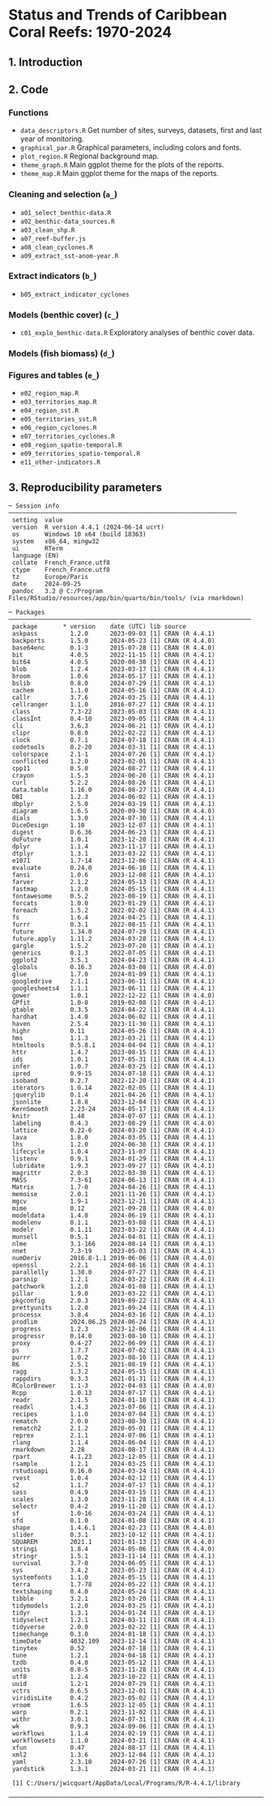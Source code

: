
<!-- README.md is generated from README.Rmd. Please edit that file -->

# **Status and Trends of Caribbean Coral Reefs: 1970-2024**

## 1. Introduction

## 2. Code

### Functions

- `data_descriptors.R` Get number of sites, surveys, datasets, first and
  last year of monitoring.
- `graphical_par.R` Graphical parameters, including colors and fonts.
- `plot_region.R` Regional background map.
- `theme_graph.R` Main ggplot theme for the plots of the reports.
- `theme_map.R` Main ggplot theme for the maps of the reports.

### Cleaning and selection (`a_`)

- `a01_select_benthic-data.R`
- `a02_benthic-data_sources.R`
- `a03_clean_shp.R`
- `a07_reef-buffer.js`
- `a08_clean_cyclones.R`
- `a09_extract_sst-anom-year.R`

### Extract indicators (`b_`)

- `b05_extract_indicator_cyclones`

### Models (benthic cover) (`c_`)

- `c01_explo_benthic-data.R` Exploratory analyses of benthic cover data.

### Models (fish biomass) (`d_`)

### Figures and tables (`e_`)

- `e02_region_map.R`
- `e03_territories_map.R`
- `e04_region_sst.R`
- `e05_territories_sst.R`
- `e06_region_cyclones.R`
- `e07_territories_cyclones.R`
- `e08_region_spatio-temporal.R`
- `e09_territories_spatio-temporal.R`
- `e11_other-indicators.R`

## 3. Reproducibility parameters

    ─ Session info ───────────────────────────────────────────────────────────────
     setting  value
     version  R version 4.4.1 (2024-06-14 ucrt)
     os       Windows 10 x64 (build 18363)
     system   x86_64, mingw32
     ui       RTerm
     language (EN)
     collate  French_France.utf8
     ctype    French_France.utf8
     tz       Europe/Paris
     date     2024-09-25
     pandoc   3.2 @ C:/Program Files/RStudio/resources/app/bin/quarto/bin/tools/ (via rmarkdown)

    ─ Packages ───────────────────────────────────────────────────────────────────
     package       * version    date (UTC) lib source
     askpass         1.2.0      2023-09-03 [1] CRAN (R 4.4.1)
     backports       1.5.0      2024-05-23 [1] CRAN (R 4.4.0)
     base64enc       0.1-3      2015-07-28 [1] CRAN (R 4.4.0)
     bit             4.0.5      2022-11-15 [1] CRAN (R 4.4.1)
     bit64           4.0.5      2020-08-30 [1] CRAN (R 4.4.1)
     blob            1.2.4      2023-03-17 [1] CRAN (R 4.4.1)
     broom           1.0.6      2024-05-17 [1] CRAN (R 4.4.1)
     bslib           0.8.0      2024-07-29 [1] CRAN (R 4.4.1)
     cachem          1.1.0      2024-05-16 [1] CRAN (R 4.4.1)
     callr           3.7.6      2024-03-25 [1] CRAN (R 4.4.1)
     cellranger      1.1.0      2016-07-27 [1] CRAN (R 4.4.1)
     class           7.3-22     2023-05-03 [1] CRAN (R 4.4.1)
     classInt        0.4-10     2023-09-05 [1] CRAN (R 4.4.1)
     cli             3.6.3      2024-06-21 [1] CRAN (R 4.4.1)
     clipr           0.8.0      2022-02-22 [1] CRAN (R 4.4.1)
     clock           0.7.1      2024-07-18 [1] CRAN (R 4.4.1)
     codetools       0.2-20     2024-03-31 [1] CRAN (R 4.4.1)
     colorspace      2.1-1      2024-07-26 [1] CRAN (R 4.4.1)
     conflicted      1.2.0      2023-02-01 [1] CRAN (R 4.4.1)
     cpp11           0.5.0      2024-08-27 [1] CRAN (R 4.4.1)
     crayon          1.5.3      2024-06-20 [1] CRAN (R 4.4.1)
     curl            5.2.2      2024-08-26 [1] CRAN (R 4.4.1)
     data.table      1.16.0     2024-08-27 [1] CRAN (R 4.4.1)
     DBI             1.2.3      2024-06-02 [1] CRAN (R 4.4.1)
     dbplyr          2.5.0      2024-03-19 [1] CRAN (R 4.4.1)
     diagram         1.6.5      2020-09-30 [1] CRAN (R 4.4.0)
     dials           1.3.0      2024-07-30 [1] CRAN (R 4.4.1)
     DiceDesign      1.10       2023-12-07 [1] CRAN (R 4.4.1)
     digest          0.6.36     2024-06-23 [1] CRAN (R 4.4.1)
     doFuture        1.0.1      2023-12-20 [1] CRAN (R 4.4.1)
     dplyr           1.1.4      2023-11-17 [1] CRAN (R 4.4.1)
     dtplyr          1.3.1      2023-03-22 [1] CRAN (R 4.4.1)
     e1071           1.7-14     2023-12-06 [1] CRAN (R 4.4.1)
     evaluate        0.24.0     2024-06-10 [1] CRAN (R 4.4.1)
     fansi           1.0.6      2023-12-08 [1] CRAN (R 4.4.1)
     farver          2.1.2      2024-05-13 [1] CRAN (R 4.4.1)
     fastmap         1.2.0      2024-05-15 [1] CRAN (R 4.4.1)
     fontawesome     0.5.2      2023-08-19 [1] CRAN (R 4.4.1)
     forcats         1.0.0      2023-01-29 [1] CRAN (R 4.4.1)
     foreach         1.5.2      2022-02-02 [1] CRAN (R 4.4.1)
     fs              1.6.4      2024-04-25 [1] CRAN (R 4.4.1)
     furrr           0.3.1      2022-08-15 [1] CRAN (R 4.4.1)
     future          1.34.0     2024-07-29 [1] CRAN (R 4.4.1)
     future.apply    1.11.2     2024-03-28 [1] CRAN (R 4.4.1)
     gargle          1.5.2      2023-07-20 [1] CRAN (R 4.4.1)
     generics        0.1.3      2022-07-05 [1] CRAN (R 4.4.1)
     ggplot2         3.5.1      2024-04-23 [1] CRAN (R 4.4.1)
     globals         0.16.3     2024-03-08 [1] CRAN (R 4.4.0)
     glue            1.7.0      2024-01-09 [1] CRAN (R 4.4.1)
     googledrive     2.1.1      2023-06-11 [1] CRAN (R 4.4.1)
     googlesheets4   1.1.1      2023-06-11 [1] CRAN (R 4.4.1)
     gower           1.0.1      2022-12-22 [1] CRAN (R 4.4.0)
     GPfit           1.0-8      2019-02-08 [1] CRAN (R 4.4.1)
     gtable          0.3.5      2024-04-22 [1] CRAN (R 4.4.1)
     hardhat         1.4.0      2024-06-02 [1] CRAN (R 4.4.1)
     haven           2.5.4      2023-11-30 [1] CRAN (R 4.4.1)
     highr           0.11       2024-05-26 [1] CRAN (R 4.4.1)
     hms             1.1.3      2023-03-21 [1] CRAN (R 4.4.1)
     htmltools       0.5.8.1    2024-04-04 [1] CRAN (R 4.4.1)
     httr            1.4.7      2023-08-15 [1] CRAN (R 4.4.1)
     ids             1.0.1      2017-05-31 [1] CRAN (R 4.4.1)
     infer           1.0.7      2024-03-25 [1] CRAN (R 4.4.1)
     ipred           0.9-15     2024-07-18 [1] CRAN (R 4.4.1)
     isoband         0.2.7      2022-12-20 [1] CRAN (R 4.4.1)
     iterators       1.0.14     2022-02-05 [1] CRAN (R 4.4.1)
     jquerylib       0.1.4      2021-04-26 [1] CRAN (R 4.4.1)
     jsonlite        1.8.8      2023-12-04 [1] CRAN (R 4.4.1)
     KernSmooth      2.23-24    2024-05-17 [1] CRAN (R 4.4.1)
     knitr           1.48       2024-07-07 [1] CRAN (R 4.4.1)
     labeling        0.4.3      2023-08-29 [1] CRAN (R 4.4.0)
     lattice         0.22-6     2024-03-20 [1] CRAN (R 4.4.1)
     lava            1.8.0      2024-03-05 [1] CRAN (R 4.4.1)
     lhs             1.2.0      2024-06-30 [1] CRAN (R 4.4.1)
     lifecycle       1.0.4      2023-11-07 [1] CRAN (R 4.4.1)
     listenv         0.9.1      2024-01-29 [1] CRAN (R 4.4.1)
     lubridate       1.9.3      2023-09-27 [1] CRAN (R 4.4.1)
     magrittr        2.0.3      2022-03-30 [1] CRAN (R 4.4.1)
     MASS            7.3-61     2024-06-13 [1] CRAN (R 4.4.1)
     Matrix          1.7-0      2024-04-26 [1] CRAN (R 4.4.1)
     memoise         2.0.1      2021-11-26 [1] CRAN (R 4.4.1)
     mgcv            1.9-1      2023-12-21 [1] CRAN (R 4.4.1)
     mime            0.12       2021-09-28 [1] CRAN (R 4.4.0)
     modeldata       1.4.0      2024-06-19 [1] CRAN (R 4.4.1)
     modelenv        0.1.1      2023-03-08 [1] CRAN (R 4.4.1)
     modelr          0.1.11     2023-03-22 [1] CRAN (R 4.4.1)
     munsell         0.5.1      2024-04-01 [1] CRAN (R 4.4.1)
     nlme            3.1-166    2024-08-14 [1] CRAN (R 4.4.1)
     nnet            7.3-19     2023-05-03 [1] CRAN (R 4.4.1)
     numDeriv        2016.8-1.1 2019-06-06 [1] CRAN (R 4.4.0)
     openssl         2.2.1      2024-08-16 [1] CRAN (R 4.4.1)
     parallelly      1.38.0     2024-07-27 [1] CRAN (R 4.4.1)
     parsnip         1.2.1      2024-03-22 [1] CRAN (R 4.4.1)
     patchwork       1.2.0      2024-01-08 [1] CRAN (R 4.4.1)
     pillar          1.9.0      2023-03-22 [1] CRAN (R 4.4.1)
     pkgconfig       2.0.3      2019-09-22 [1] CRAN (R 4.4.1)
     prettyunits     1.2.0      2023-09-24 [1] CRAN (R 4.4.1)
     processx        3.8.4      2024-03-16 [1] CRAN (R 4.4.1)
     prodlim         2024.06.25 2024-06-24 [1] CRAN (R 4.4.1)
     progress        1.2.3      2023-12-06 [1] CRAN (R 4.4.1)
     progressr       0.14.0     2023-08-10 [1] CRAN (R 4.4.1)
     proxy           0.4-27     2022-06-09 [1] CRAN (R 4.4.1)
     ps              1.7.7      2024-07-02 [1] CRAN (R 4.4.1)
     purrr           1.0.2      2023-08-10 [1] CRAN (R 4.4.1)
     R6              2.5.1      2021-08-19 [1] CRAN (R 4.4.1)
     ragg            1.3.2      2024-05-15 [1] CRAN (R 4.4.1)
     rappdirs        0.3.3      2021-01-31 [1] CRAN (R 4.4.1)
     RColorBrewer    1.1-3      2022-04-03 [1] CRAN (R 4.4.0)
     Rcpp            1.0.13     2024-07-17 [1] CRAN (R 4.4.1)
     readr           2.1.5      2024-01-10 [1] CRAN (R 4.4.1)
     readxl          1.4.3      2023-07-06 [1] CRAN (R 4.4.1)
     recipes         1.1.0      2024-07-04 [1] CRAN (R 4.4.1)
     rematch         2.0.0      2023-08-30 [1] CRAN (R 4.4.1)
     rematch2        2.1.2      2020-05-01 [1] CRAN (R 4.4.1)
     reprex          2.1.1      2024-07-06 [1] CRAN (R 4.4.1)
     rlang           1.1.4      2024-06-04 [1] CRAN (R 4.4.1)
     rmarkdown       2.28       2024-08-17 [1] CRAN (R 4.4.1)
     rpart           4.1.23     2023-12-05 [1] CRAN (R 4.4.1)
     rsample         1.2.1      2024-03-25 [1] CRAN (R 4.4.1)
     rstudioapi      0.16.0     2024-03-24 [1] CRAN (R 4.4.1)
     rvest           1.0.4      2024-02-12 [1] CRAN (R 4.4.1)
     s2              1.1.7      2024-07-17 [1] CRAN (R 4.4.1)
     sass            0.4.9      2024-03-15 [1] CRAN (R 4.4.1)
     scales          1.3.0      2023-11-28 [1] CRAN (R 4.4.1)
     selectr         0.4-2      2019-11-20 [1] CRAN (R 4.4.1)
     sf              1.0-16     2024-03-24 [1] CRAN (R 4.4.1)
     sfd             0.1.0      2024-01-08 [1] CRAN (R 4.4.1)
     shape           1.4.6.1    2024-02-23 [1] CRAN (R 4.4.0)
     slider          0.3.1      2023-10-12 [1] CRAN (R 4.4.1)
     SQUAREM         2021.1     2021-01-13 [1] CRAN (R 4.4.0)
     stringi         1.8.4      2024-05-06 [1] CRAN (R 4.4.0)
     stringr         1.5.1      2023-11-14 [1] CRAN (R 4.4.1)
     survival        3.7-0      2024-06-05 [1] CRAN (R 4.4.1)
     sys             3.4.2      2023-05-23 [1] CRAN (R 4.4.1)
     systemfonts     1.1.0      2024-05-15 [1] CRAN (R 4.4.1)
     terra           1.7-78     2024-05-22 [1] CRAN (R 4.4.1)
     textshaping     0.4.0      2024-05-24 [1] CRAN (R 4.4.1)
     tibble          3.2.1      2023-03-20 [1] CRAN (R 4.4.1)
     tidymodels      1.2.0      2024-03-25 [1] CRAN (R 4.4.1)
     tidyr           1.3.1      2024-01-24 [1] CRAN (R 4.4.1)
     tidyselect      1.2.1      2024-03-11 [1] CRAN (R 4.4.1)
     tidyverse       2.0.0      2023-02-22 [1] CRAN (R 4.4.1)
     timechange      0.3.0      2024-01-18 [1] CRAN (R 4.4.1)
     timeDate        4032.109   2023-12-14 [1] CRAN (R 4.4.1)
     tinytex         0.52       2024-07-18 [1] CRAN (R 4.4.1)
     tune            1.2.1      2024-04-18 [1] CRAN (R 4.4.1)
     tzdb            0.4.0      2023-05-12 [1] CRAN (R 4.4.1)
     units           0.8-5      2023-11-28 [1] CRAN (R 4.4.1)
     utf8            1.2.4      2023-10-22 [1] CRAN (R 4.4.1)
     uuid            1.2-1      2024-07-29 [1] CRAN (R 4.4.1)
     vctrs           0.6.5      2023-12-01 [1] CRAN (R 4.4.1)
     viridisLite     0.4.2      2023-05-02 [1] CRAN (R 4.4.1)
     vroom           1.6.5      2023-12-05 [1] CRAN (R 4.4.1)
     warp            0.2.1      2023-11-02 [1] CRAN (R 4.4.1)
     withr           3.0.1      2024-07-31 [1] CRAN (R 4.4.1)
     wk              0.9.3      2024-09-06 [1] CRAN (R 4.4.1)
     workflows       1.1.4      2024-02-19 [1] CRAN (R 4.4.1)
     workflowsets    1.1.0      2024-03-21 [1] CRAN (R 4.4.1)
     xfun            0.47       2024-08-17 [1] CRAN (R 4.4.1)
     xml2            1.3.6      2023-12-04 [1] CRAN (R 4.4.1)
     yaml            2.3.10     2024-07-26 [1] CRAN (R 4.4.1)
     yardstick       1.3.1      2024-03-21 [1] CRAN (R 4.4.1)

     [1] C:/Users/jwicquart/AppData/Local/Programs/R/R-4.4.1/library

    ──────────────────────────────────────────────────────────────────────────────
